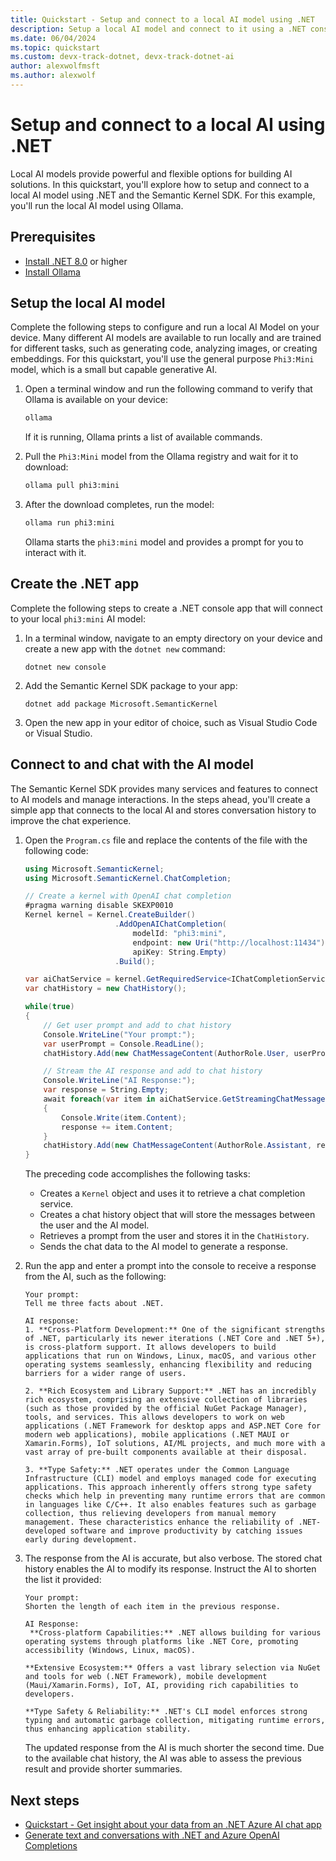 ```yaml
---
title: Quickstart - Setup and connect to a local AI model using .NET
description: Setup a local AI model and connect to it using a .NET consle app and the Semantic Kernel SDK
ms.date: 06/04/2024
ms.topic: quickstart
ms.custom: devx-track-dotnet, devx-track-dotnet-ai
author: alexwolfmsft
ms.author: alexwolf
---
```


# Setup and connect to a local AI using .NET

Local AI models provide powerful and flexible options for building AI solutions. In this quickstart, you'll explore how to setup and connect to a local AI model using .NET and the Semantic Kernel SDK. For this example, you'll run the local AI model using Ollama.

## Prerequisites

* [Install .NET 8.0](https://dotnet.microsoft.com/download) or higher
* [Install Ollama](https://ollama.com/)

## Setup the local AI model

Complete the following steps to configure and run a local AI Model on your device. Many different AI models are available to run locally and are trained for different tasks, such as generating code, analyzing images, or creating embeddings. For this quickstart, you'll use the general purpose `Phi3:Mini` model, which is a small but capable generative AI.

1. Open a terminal window and run the following command to verify that Ollama is available on your device:

    ```bash
    ollama
    ```

    If it is running, Ollama prints a list of available commands.

1. Pull the `Phi3:Mini` model from the Ollama registry and wait for it to download:

    ```bash
    ollama pull phi3:mini
    ```

1. After the download completes, run the model:

    ```bash
    ollama run phi3:mini
    ```

    Ollama starts the `phi3:mini` model and provides a prompt for you to interact with it.

## Create the .NET app

Complete the following steps to create a .NET console app that will connect to your local `phi3:mini` AI model:

1. In a terminal window, navigate to an empty directory on your device and create a new app with the `dotnet new` command:

    ```dotnetcli
    dotnet new console
    ```

1. Add the Semantic Kernel SDK package to your app:

    ```dotnetcli
    dotnet add package Microsoft.SemanticKernel
    ```

1. Open the new app in your editor of choice, such as Visual Studio Code or Visual Studio.

## Connect to and chat with the AI model

The Semantic Kernel SDK provides many services and features to connect to AI models and manage interactions. In the steps ahead, you'll create a simple app that connects to the local AI and stores conversation history to improve the chat experience.

1. Open the `Program.cs` file and replace the contents of the file with the following code:

    ```csharp
    using Microsoft.SemanticKernel;
    using Microsoft.SemanticKernel.ChatCompletion;
    
    // Create a kernel with OpenAI chat completion
    #pragma warning disable SKEXP0010
    Kernel kernel = Kernel.CreateBuilder()
                        .AddOpenAIChatCompletion(
                            modelId: "phi3:mini",
                            endpoint: new Uri("http://localhost:11434"),
                            apiKey: String.Empty)
                        .Build();
    
    var aiChatService = kernel.GetRequiredService<IChatCompletionService>();
    var chatHistory = new ChatHistory();
    
    while(true)
    {
        // Get user prompt and add to chat history
        Console.WriteLine("Your prompt:");
        var userPrompt = Console.ReadLine();
        chatHistory.Add(new ChatMessageContent(AuthorRole.User, userPrompt));
    
        // Stream the AI response and add to chat history
        Console.WriteLine("AI Response:");
        var response = String.Empty;
        await foreach(var item in aiChatService.GetStreamingChatMessageContentsAsync(chatHistory))
        {
            Console.Write(item.Content);
            response += item.Content;
        }
        chatHistory.Add(new ChatMessageContent(AuthorRole.Assistant, response));
    }
    ```

    The preceding code accomplishes the following tasks:
    - Creates a `Kernel` object and uses it to retrieve a chat completion service.
    - Creates a chat history object that will store the messages between the user and the AI model.
    - Retrieves a prompt from the user and stores it in the `ChatHistory`.
    - Sends the chat data to the AI model to generate a response.

1. Run the app and enter a prompt into the console to receive a response from the AI, such as the following:

    ```output
    Your prompt:
    Tell me three facts about .NET.

    AI response:
    1. **Cross-Platform Development:** One of the significant strengths of .NET, particularly its newer iterations (.NET Core and .NET 5+), is cross-platform support. It allows developers to build applications that run on Windows, Linux, macOS, and various other operating systems seamlessly, enhancing flexibility and reducing barriers for a wider range of users.

    2. **Rich Ecosystem and Library Support:** .NET has an incredibly rich ecosystem, comprising an extensive collection of libraries (such as those provided by the official NuGet Package Manager), tools, and services. This allows developers to work on web applications (.NET Framework for desktop apps and ASP.NET Core for modern web applications), mobile applications (.NET MAUI or Xamarin.Forms), IoT solutions, AI/ML projects, and much more with a vast array of pre-built components available at their disposal.
    
    3. **Type Safety:** .NET operates under the Common Language Infrastructure (CLI) model and employs managed code for executing applications. This approach inherently offers strong type safety checks which help in preventing many runtime errors that are common in languages like C/C++. It also enables features such as garbage collection, thus relieving developers from manual memory management. These characteristics enhance the reliability of .NET-developed software and improve productivity by catching issues early during development.
    ```

1. The response from the AI is accurate, but also verbose. The stored chat history enables the AI to modify its response. Instruct the AI to shorten the list it provided:

    ```output
    Your prompt:
    Shorten the length of each item in the previous response.

    AI Response:
     **Cross-platform Capabilities:** .NET allows building for various operating systems through platforms like .NET Core, promoting accessibility (Windows, Linux, macOS).
    
    **Extensive Ecosystem:** Offers a vast library selection via NuGet and tools for web (.NET Framework), mobile development (Maui/Xamarin.Forms), IoT, AI, providing rich capabilities to developers.
    
    **Type Safety & Reliability:** .NET's CLI model enforces strong typing and automatic garbage collection, mitigating runtime errors, thus enhancing application stability.
    ```

    The updated response from the AI is much shorter the second time. Due to the available chat history, the AI was able to assess the previous result and provide shorter summaries.

## Next steps

- [Quickstart - Get insight about your data from an .NET Azure AI chat app](../how-to/work-with-local-models.md)
- [Generate text and conversations with .NET and Azure OpenAI Completions](/training/modules/open-ai-dotnet-text-completions/)
